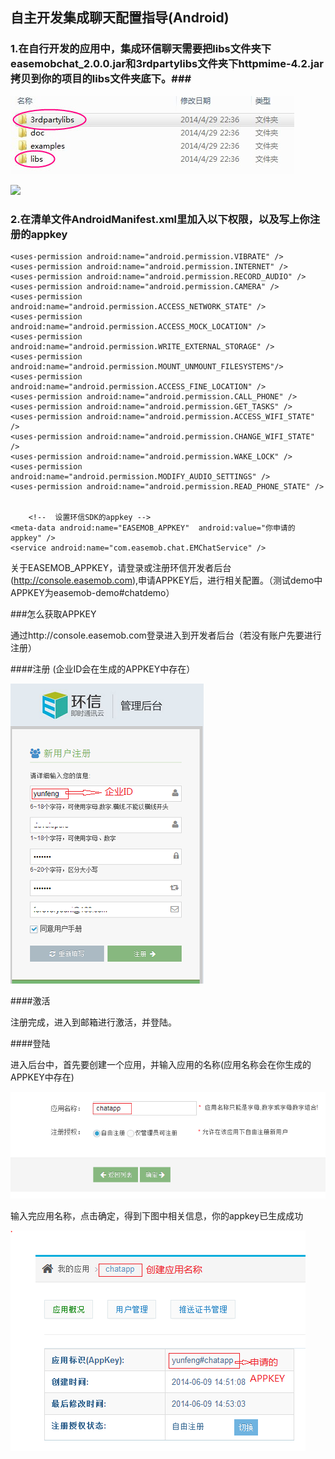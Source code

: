 ## 自主开发集成聊天配置指导(Android) ##

### 1.在自行开发的应用中，集成环信聊天需要把libs文件夹下easemobchat_2.0.0.jar和3rdpartylibs文件夹下httpmime-4.2.jar拷贝到你的项目的libs文件夹底下。###


![alt text](demo_dirs.jpg "demo") 

 ![](http://i.imgur.com/NrMwsez.jpg)

### 2.在清单文件AndroidManifest.xml里加入以下权限，以及写上你注册的appkey

	<uses-permission android:name="android.permission.VIBRATE" />
    <uses-permission android:name="android.permission.INTERNET" />
    <uses-permission android:name="android.permission.RECORD_AUDIO" />
    <uses-permission android:name="android.permission.CAMERA" />
    <uses-permission android:name="android.permission.ACCESS_NETWORK_STATE" />
    <uses-permission android:name="android.permission.ACCESS_MOCK_LOCATION" />
    <uses-permission android:name="android.permission.WRITE_EXTERNAL_STORAGE" />
    <uses-permission android:name="android.permission.MOUNT_UNMOUNT_FILESYSTEMS"/>  
    <uses-permission android:name="android.permission.ACCESS_FINE_LOCATION" />
    <uses-permission android:name="android.permission.CALL_PHONE" />
    <uses-permission android:name="android.permission.GET_TASKS" />
    <uses-permission android:name="android.permission.ACCESS_WIFI_STATE" />
    <uses-permission android:name="android.permission.CHANGE_WIFI_STATE" />
    <uses-permission android:name="android.permission.WAKE_LOCK" />
    <uses-permission android:name="android.permission.MODIFY_AUDIO_SETTINGS" />
    <uses-permission android:name="android.permission.READ_PHONE_STATE" />
    
		
		<!--  设置环信SDK的appkey -->
	<meta-data android:name="EASEMOB_APPKEY"  android:value="你申请的appkey" />
	<service android:name="com.easemob.chat.EMChatService" />

关于EASEMOB_APPKEY，请登录或注册环信开发者后台(http://console.easemob.com),申请APPKEY后，进行相关配置。（测试demo中 APPKEY为easemob-demo#chatdemo）

###怎么获取APPKEY

通过http://console.easemob.com登录进入到开发者后台（若没有账户先要进行注册）

####注册 (企业ID会在生成的APPKEY中存在）

![alt text](consoleregister.png "app")

####激活

 注册完成，进入到邮箱进行激活，并登陆。

####登陆 

进入后台中，首先要创建一个应用，并输入应用的名称(应用名称会在你生成的APPKEY中存在)

![alt text](creatapp.png "app")

输入完应用名称，点击确定，得到下图中相关信息，你的appkey已生成成功

![alt text](appkey.png "app")
